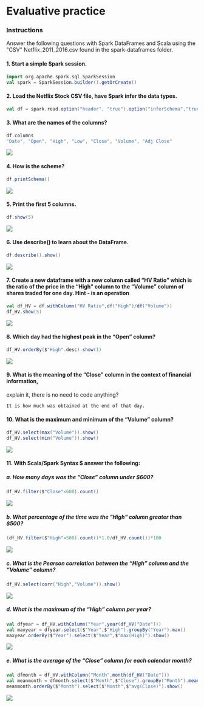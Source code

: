 
# Evaluative practice

### Instructions
Answer the following questions with Spark DataFrames and Scala using the "CSV"
Netflix_2011_2016.csv found in the spark-dataframes folder.
 
#### 1. Start a simple Spark session.
```Scala
import org.apache.spark.sql.SparkSession
val spark = SparkSession.builder().getOrCreate()
```
 
#### 2. Load the Netflix Stock CSV file, have Spark infer the data types.
```Scala
val df = spark.read.option("header", "true").option("inferSchema","true")csv("Netflix_2011_2016.csv")
```
 
#### 3. What are the names of the columns?
```Scala
df.columns
"Date", "Open", "High", "Low", "Close", "Volume", "Adj Close"
```
![](https://github.com/rafaelsanchezbaez/Big_Data/blob/unidad_1/_images/Evaluation_Practice_p1.jpg)
 
#### 4. How is the scheme?
```Scala
df.printSchema()
```
 ![](https://github.com/rafaelsanchezbaez/Big_Data/blob/unidad_1/_images/Evaluation_Practice_p2.jpg) 
 
#### 5. Print the first 5 columns.
```Scala
df.show(5)
```
 ![](https://github.com/rafaelsanchezbaez/Big_Data/blob/unidad_1/_images/Evaluation_Practice_p3.jpg) 
 
#### 6. Use describe() to learn about the DataFrame.
```Scala
df.describe().show()
```
 ![](https://github.com/rafaelsanchezbaez/Big_Data/blob/unidad_1/_images/Evaluation_Practice_p4.jpg)

#### 7. Create a new dataframe with a new column called “HV Ratio” which is the ratio of the price in the “High” column to the “Volume” column of shares traded for one day. Hint - is an operation
```Scala
val df_HV = df.withColumn("HV Ratio",df("High")/df("Volume"))
df_HV.show(5)
```
 ![](https://github.com/rafaelsanchezbaez/Big_Data/blob/unidad_1/_images/Evaluation_Practice_p5.jpg)

#### 8. Which day had the highest peak in the “Open” column?
```Scala
df_HV.orderBy($"High".desc).show(1)
```
 ![](https://github.com/rafaelsanchezbaez/Big_Data/blob/unidad_1/_images/Evaluation_Practice_p6.jpg)
 
#### 9. What is the meaning of the “Close” column in the context of financial information,
explain it, there is no need to code anything?
```s
It is how much was obtained at the end of that day.
```
 
#### 10. What is the maximum and minimum of the “Volume” column?
```Scala
df_HV.select(max("Volume")).show()
df_HV.select(min("Volume")).show()
``` 
![](https://github.com/rafaelsanchezbaez/Big_Data/blob/unidad_1/_images/Evaluation_Practice_p7.jpg)

   
#### 11. With Scala/Spark Syntax $ answer the following:
##### a. How many days was the “Close” column under $600?
```Scala
df_HV.filter($"Close"<600).count()
```
![](https://github.com/rafaelsanchezbaez/Big_Data/blob/unidad_1/_images/Evaluation_Practice_p8.jpg)
 
 
##### b. What percentage of the time was the "High" column greater than $500?
```Scala
(df_HV.filter($"High">500).count()*1.0/df_HV.count())*100
```
 ![](https://github.com/rafaelsanchezbaez/Big_Data/blob/unidad_1/_images/Evaluation_Practice_p9.jpg)
 
 
##### c. What is the Pearson correlation between the “High” column and the “Volume” column?
```Scala
df_HV.select(corr("High","Volume")).show()
```
![](https://github.com/rafaelsanchezbaez/Big_Data/blob/unidad_1/_images/Evaluation_Practice_p10.jpg)

  
##### d. What is the maximum of the “High” column per year?
```Scala
val dfyear = df_HV.withColumn("Year",year(df_HV("Date")))
val maxyear = dfyear.select($"Year",$"High").groupBy("Year").max()
maxyear.orderBy($"Year").select($"Year",$"max(High)").show()
```
 ![](https://github.com/rafaelsanchezbaez/Big_Data/blob/unidad_1/_images/Evaluation_Practice_p11.jpg)

 
##### e. What is the average of the “Close” column for each calendar month?
```Scala
val dfmonth = df_HV.withColumn("Month",month(df_HV("Date")))
val meanmonth = dfmonth.select($"Month",$"Close").groupBy("Month").mean()
meanmonth.orderBy($"Month").select($"Month",$"avg(Close)").show()
```
 ![](blob/unidad_1/_images/Evaluation_Practice_p12.jpg)
